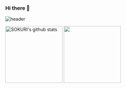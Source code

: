 ### Hi there 👋
![header](https://capsule-render.vercel.app/api?type=waving&color=auto&height=300&section=header&text=KimJitae&fontSize=90&animation=fadeIn&fontAlignY=38&desc=Welcome%20to%20my%20GitHub&descAlignY=51&descAlign=50)

<a href="https://github.com/wlxo0401"><img align="center" style="height:180px" src="https://github-readme-stats.vercel.app/api?username=wlxo0401&show_icons=true&include_all_commits=true&theme=shadow_green&hide_border=false" alt="SOKURI's github stats" /></a>
<a href="https://github.com/wlxo0401"><img align="center" style="height:180px" src="https://github-readme-stats.vercel.app/api/top-langs/?username=wlxo0401&layout=compact&theme=shadow_green&hide_border=false" /></a> 



<!--
**wlxo0401/wlxo0401** is a ✨ _special_ ✨ repository because its `README.md` (this file) appears on your GitHub profile.

Here are some ideas to get you started:

- 🔭 I’m currently working on ...
- 🌱 I’m currently learning ...
- 👯 I’m looking to collaborate on ...
- 🤔 I’m looking for help with ...
- 💬 Ask me about ...
- 📫 How to reach me: ...
- 😄 Pronouns: ...
- ⚡ Fun fact: ...
-->
